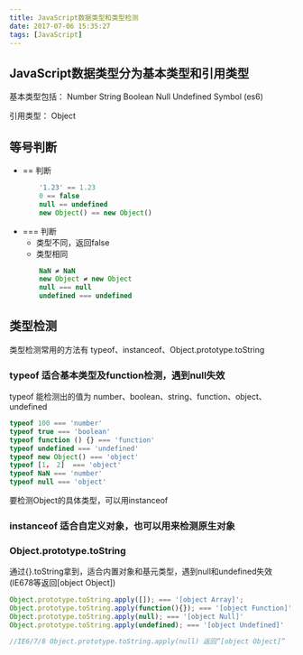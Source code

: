 ```yaml
---
title: JavaScript数据类型和类型检测
date: 2017-07-06 15:35:27
tags: [JavaScript]
---
```

## JavaScript数据类型分为基本类型和引用类型

基本类型包括：
Number
String
Boolean
Null
Undefined
Symbol (es6)

引用类型：
Object

<!--more-->
## 等号判断
- == 判断
    ```javascript
        '1.23' == 1.23
        0 == false
        null == undefined
        new Object() == new Object()
    ```
- === 判断
    - 类型不同，返回false
    - 类型相同
    ```javascript
        NaN ≠ NaN
        new Object ≠ new Object
        null === null
        undefined === undefined
    ```

## 类型检测
类型检测常用的方法有 typeof、instanceof、Object.prototype.toString

### typeof 适合基本类型及function检测，遇到null失效
typeof 能检测出的值为 number、boolean、string、function、object、undefined

```javascript
typeof 100 === 'number'
typeof true === 'boolean'
typeof function () {} === 'function'
typeof undefined === 'undefined'
typeof new Object() === 'object'
typeof [1， 2]  === 'object'
typeof NaN === 'number'
typeof null === 'object'
```
要检测Object的具体类型，可以用instanceof

### instanceof 适合自定义对象，也可以用来检测原生对象


### Object.prototype.toString
通过{}.toString拿到，适合内置对象和基元类型，遇到null和undefined失效(IE678等返回[object Object])

```javascript
Object.prototype.toString.apply([]); === '[object Array]';
Object.prototype.toString.apply(function(){}); === '[object Function]';
Object.prototype.toString.apply(null); === '[object Null]'
Object.prototype.toString.apply(undefined); === '[object Undefined]'

//IE6/7/8 Object.prototype.toString.apply(null) 返回”[object Object]”
```